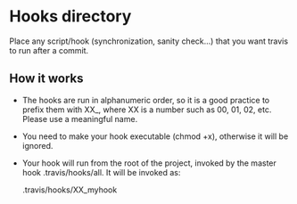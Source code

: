 Hooks directory
===============

Place any script/hook (synchronization, sanity check...) that you want
travis to run after a commit.

How it works
------------

* The hooks are run in alphanumeric order, so it is a good practice to
  prefix them with XX_, where XX is a number such as 00, 01, 02, etc.
  Please use a meaningful name. 

* You need to make your hook executable (chmod +x), otherwise it will be
  ignored. 

* Your hook will run from the root of the project, invoked by the master
  hook .travis/hooks/all. It will be invoked as:

   .travis/hooks/XX_myhook
